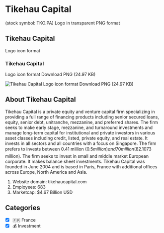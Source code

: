 # Tikehau Capital
 (stock symbol: TKO.PA) Logo in transparent PNG format

## Tikehau Capital
 Logo icon format

### Tikehau Capital
 Logo icon format Download PNG (24.97 KB)

![Tikehau Capital
 Logo icon format Download PNG (24.97 KB)](/img/orig/TKO.PA-9a4deff2.png)

## About Tikehau Capital


Tikehau Capital is a private equity and venture capital firm specializing in providing a full range of financing products including senior secured loans, equity, senior debt, unitranche, mezzanine, and preferred shares. The firm seeks to make early stage, mezzanine, and turnaround investments and manage long-term capital for institutional and private investors in various asset classes including credit, listed, private equity, and real estate. It invests in all sectors and all countries with a focus on Singapore. The firm prefers to invests between 0.41 million ($0.5 million) and 70 million ($82.1073 million). The firm seeks to invest in small and middle market European corporate. It makes balance sheet investments. Tikehau Capital was founded in June 2004 and is based in Paris, France with additional offices across Europe, North America and Asia.

1. Website domain: tikehaucapital.com
2. Employees: 683
3. Marketcap: $4.67 Billion USD


## Categories
- [x] 🇫🇷 France
- [x] 💰 Investment
